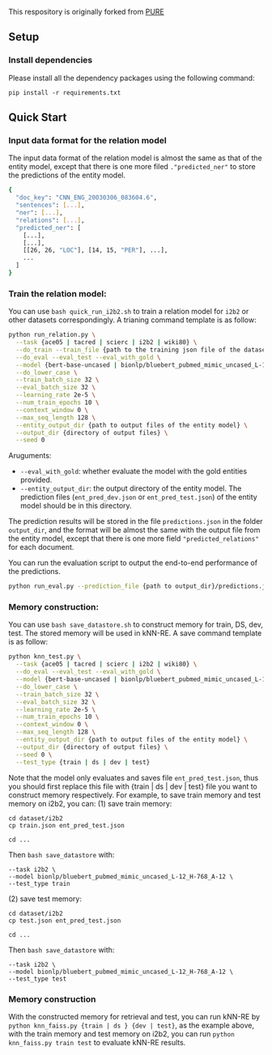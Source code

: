 This respository is originally forked from [PURE](https://github.com/princeton-nlp/PURE)
## Setup

### Install dependencies
Please install all the dependency packages using the following command:
```
pip install -r requirements.txt
```


## Quick Start

### Input data format for the relation model
The input data format of the relation model is almost the same as that of the entity model, except that there is one more filed `."predicted_ner"` to store the predictions of the entity model.
```bash
{
  "doc_key": "CNN_ENG_20030306_083604.6",
  "sentences": [...],
  "ner": [...],
  "relations": [...],
  "predicted_ner": [
    [...],
    [...],
    [[26, 26, "LOC"], [14, 15, "PER"], ...],
    ...
  ]
}
```

### Train the relation model:
You can use `bash quick_run_i2b2.sh` to train a relation model for `i2b2` or other datasets correspondingly. A trianing command template is as follow:
```bash
python run_relation.py \
  --task {ace05 | tacred | scierc | i2b2 | wiki80} \
  --do_train --train_file {path to the training json file of the dataset} \
  --do_eval --eval_test --eval_with_gold \
  --model {bert-base-uncased | bionlp/bluebert_pubmed_mimic_uncased_L-12_H-768_A-12 | allenai/scibert_scivocab_uncased} \
  --do_lower_case \
  --train_batch_size 32 \
  --eval_batch_size 32 \
  --learning_rate 2e-5 \
  --num_train_epochs 10 \
  --context_window 0 \
  --max_seq_length 128 \
  --entity_output_dir {path to output files of the entity model} \
  --output_dir {directory of output files} \
  --seed 0
```
Aruguments:
* `--eval_with_gold`: whether evaluate the model with the gold entities provided.
* `--entity_output_dir`: the output directory of the entity model. The prediction files (`ent_pred_dev.json` or `ent_pred_test.json`) of the entity model should be in this directory.

The prediction results will be stored in the file `predictions.json` in the folder `output_dir`, and the format will be almost the same with the output file from the entity model, except that there is one more field `"predicted_relations"` for each document.

You can run the evaluation script to output the end-to-end performance of the predictions.
```bash
python run_eval.py --prediction_file {path to output_dir}/predictions.json
```


### Memory construction:
You can use `bash save_datastore.sh` to construct memory for train, DS, dev, test. The stored memory will be used in kNN-RE. A save command template is as follow:
```bash
python knn_test.py \
  --task {ace05 | tacred | scierc | i2b2 | wiki80} \
  --do_eval --eval_test --eval_with_gold \
  --model {bert-base-uncased | bionlp/bluebert_pubmed_mimic_uncased_L-12_H-768_A-12 | allenai/scibert_scivocab_uncased} \
  --do_lower_case \
  --train_batch_size 32 \
  --eval_batch_size 32 \
  --learning_rate 2e-5 \
  --num_train_epochs 10 \
  --context_window 0 \
  --max_seq_length 128 \
  --entity_output_dir {path to output files of the entity model} \
  --output_dir {directory of output files} \
  --seed 0 \
  --test_type {train | ds | dev | test}
```
Note that the model only evaluates and saves file `ent_pred_test.json`, thus you should first replace this file with {train | ds | dev | test} file you want to construct memory respectively. 
For example, to save train memory and test memory on i2b2, you can:
(1) save train memory:
```
cd dataset/i2b2
cp train.json ent_pred_test.json

cd ...
```
Then `bash save_datastore` with:
```
--task i2b2 \
--model bionlp/bluebert_pubmed_mimic_uncased_L-12_H-768_A-12 \
--test_type train
```

(2) save test memory: 
```
cd dataset/i2b2
cp test.json ent_pred_test.json

cd ...
```
Then `bash save_datastore` with:
```
--task i2b2 \
--model bionlp/bluebert_pubmed_mimic_uncased_L-12_H-768_A-12 \
--test_type test
```

### Memory construction
With the constructed memory for retrieval and test, you can run kNN-RE by `python knn_faiss.py {train | ds } {dev | test}`, as the example above, with the train memory and test memory on i2b2, you can run `python knn_faiss.py train test` to evaluate kNN-RE results.

